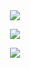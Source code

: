 
<div name="main" align="center">
  
  <br/>
  <br/>
  
  ![](https://komarev.com/ghpvc/?username=Nyaanity&color=447ff7&label=Visitor+count)
  
  ![](https://github-readme-stats.vercel.app/api?username=saschawhy&theme=radical)

  ![](https://github-readme-stats.vercel.app/api/top-langs/?username=saschawhy&theme=radical)
  
  <br/>
  <br/>
  
</div>
